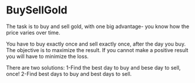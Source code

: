 # BuySellGold

The task is to buy and sell gold, with one big advantage- you know how the price varies over time.

You have to buy exactly once and sell exactly once, after the day you buy. The objective is to maximize the result. If you cannot make a positive result you will have to minimize the loss.

There are two solutions:
1-Find the best day to buy and bese day to sell, once!
2-Find best days to buy and best days to sell.

